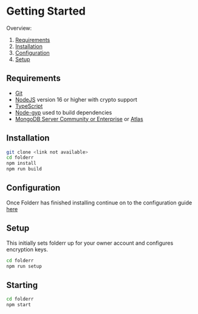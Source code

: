 # Getting Started <Badge type="warning" text="beta" />

Overview:

1. [Requirements](#requirements)
2. [Installation](#installation)
3. [Configuration](#configuration)
4. [Setup](#setup)

## Requirements

- [Git](https://git-scm.com/downloads)
- [NodeJS](https://nodejs.org) version 16 or higher with crypto support
- [TypeScript](https://www.typescriptlang.org/index.html#download-links)
- [Node-gyp](https://github.com/nodejs/node-gyp) used to build dependencies
- [MongoDB Server Community or Enterprise](https://docs.mongodb.com/manual/administration/install-community/) or [Atlas](https://www.mongodb.com/cloud/atlas)

## Installation

```sh
git clone <link not available>
cd folderr
npm install
npm run build
```

## Configuration

Once Folderr has finished installing continue on to the configuration guide [here](./config.md)

## Setup

This initially sets folderr up for your owner account and configures encryption keys.

```sh
cd folderr
npm run setup
```

## Starting

```sh
cd folderr
npm start
```